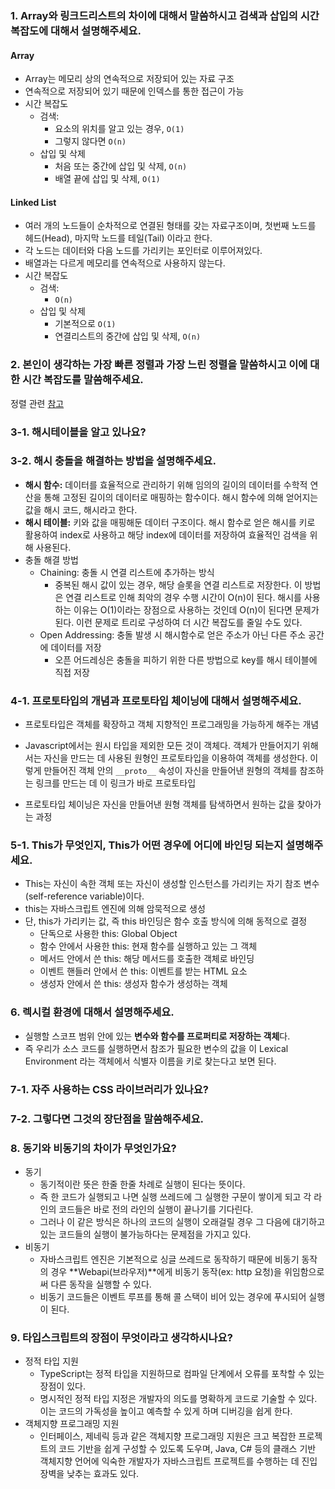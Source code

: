 ### 1. Array와 링크드리스트의 차이에 대해서 말씀하시고 검색과 삽입의 시간 복잡도에 대해서 설명해주세요.

#### Array

- Array는 메모리 상의 연속적으로 저장되어 있는 자료 구조
- 연속적으로 저장되어 있기 때문에 인덱스를 통한 접근이 가능
- 시간 복잡도
  - 검색:
    -  요소의 위치를 알고 있는 경우,  `O(1)` 
    - 그렇지 않다면 `O(n)`
  - 삽입 및 삭제
    - 처음 또는 중간에 삽입 및 삭제, `O(n)`
    - 배열 끝에 삽입 및 삭제, `O(1)`



#### Linked List

- 여러 개의 노드들이 순차적으로 연결된 형태를 갖는 자료구조이며, 첫번째 노드를 헤드(Head), 마지막 노드를 테일(Tail) 이라고 한다.
- 각 노드는 데이터와 다음 노드를 가리키는 포인터로 이루어져있다.
- 배열과는 다르게 메모리를 연속적으로 사용하지 않는다.
- 시간 복잡도
  - 검색:
    -  `O(n)`
  - 삽입 및 삭제
    - 기본적으로 `O(1)`
    - 연결리스트의 중간에 삽입 및 삭제, `O(n)`



### 2. 본인이 생각하는 가장 빠른 정렬과 가장 느린 정렬을 말씀하시고 이에 대한 시간 복잡도를 말씀해주세요.

정렬 관련 [참고](https://gmlwjd9405.github.io/2018/05/10/algorithm-quick-sort.html)



### 3-1. 해시테이블을 알고 있나요?

### 3-2. 해시 충돌을 해결하는 방법을 설명해주세요.

- **해시 함수:** 데이터를 효율적으로 관리하기 위해 임의의 길이의 데이터를 수학적 연산을 통해 고정된 길이의 데이터로 매핑하는 함수이다. 해시 함수에 의해 얻어지는 값을 해시 코드, 해시라고 한다.
- **해시 테이블:** 키와 값을 매핑해둔 데이터 구조이다. 해시 함수로 얻은 해시를 키로 활용하여 index로 사용하고 해당 index에 데이터를 저장하여 효율적인 검색을 위해 사용된다.
- 충돌 해결 방법
  - Chaining: 충돌 시 연결 리스트에 추가하는 방식
    - 중복된 해시 값이 있는 경우, 해당 슬롯을 연결 리스트로 저장한다. 이 방법은 연결 리스트로 인해 최악의 경우 수행 시간이 O(n)이 된다. 해시를 사용하는 이유는 O(1)이라는 장점으로 사용하는 것인데 O(n)이 된다면 문제가 된다. 이런 문제로 트리로 구성하여 더 시간 복잡도를 줄일 수도 있다.
  - Open Addressing: 충돌 발생 시 해시함수로 얻은 주소가 아닌 다른 주소 공간에 데이터를 저장
    - 오픈 어드레싱은 충돌을 피하기 위한 다른 방법으로 key를 해시 테이블에 직접 저장

### 4-1. 프로토타입의 개념과  프로토타입 체이닝에 대해서 설명해주세요.

- 프로토타입은 객체를 확장하고 객체 지향적인 프로그래밍을 가능하게 해주는 개념
- Javascript에서는 원시 타입을 제외한 모든 것이 객체다. 객체가 만들어지기 위해서는 자신을 만드는 데 사용된 원형인 프로토타입을 이용하여 객체를 생성한다. 이렇게 만들어진 객체 안의 `__proto__` 속성이 자신을 만들어낸 원형의 객체를 참조하는 링크를 만드는 데 이 링크가 바로 프로토타입

- 프로토타입 체이닝은 자신을 만들어낸 원형 객체를 탐색하면서 원하는 값을 찾아가는 과정

### 5-1. This가 무엇인지, This가 어떤 경우에 어디에 바인딩 되는지 설명해주세요.

- This는 자신이 속한 객체 또는 자신이 생성할 인스턴스를 가리키는 자기 참조 변수(self-reference variable)이다.
- this는 자바스크립트 엔진에 의해 암묵적으로 생성
- 단, this가 가리키는 값, 즉 this 바인딩은 함수 호출 방식에 의해 동적으로 결정
  - 단독으로 사용한 this: Global Object
  - 함수 안에서 사용한 this: 현재 함수를 실행하고 있는 그 객체
  - 메서드 안에서 쓴 this: 해당 메서드를 호출한 객체로 바인딩
  - 이벤트 핸들러 안에서 쓴 this: 이벤트를 받는 HTML 요소
  - 생성자 안에서 쓴 this: 생성자 함수가 생성하는 객체

### 



### 6. 렉시컬 환경에 대해서 설명해주세요.

-  실행할 스코프 범위 안에 있는 **변수와 함수를 프로퍼티로 저장하는 객체**다.
- 즉 우리가 소스 코드를 실행하면서 참조가 필요한 변수의 값을 이 Lexical Environment 라는 객체에서 식별자 이름을 키로 찾는다고 보면 된다.



###  7-1. 자주 사용하는 CSS 라이브러리가 있나요?

### 7-2. 그렇다면 그것의 장단점을 말씀해주세요.



### 8. 동기와 비동기의 차이가 무엇인가요?

- 동기
  - 동기적이란 뜻은 한줄 한줄 차례로 실행이 된다는 뜻이다.
  - 즉 한 코드가 실행되고 나면 실행 쓰레드에 그 실행한 구문이 쌓이게 되고 각 라인의 코드들은 바로 전의 라인의 실행이 끝나기를 기다린다.
  - 그러나 이 같은 방식은 하나의 코드의 실행이 오래걸릴 경우 그 다음에 대기하고 있는 코드들의 실행이 불가능하다는 문제점을 가지고 있다.
- 비동기
  - 자바스크립트 엔진은 기본적으로 싱글 쓰레드로 동작하기 때문에 비동기 동작의 경우 **Webapi(브라우저)**에게 비동기 동작(ex: http 요청)을 위임함으로써 다른 동작을 실행할 수 있다.
  - 비동기 코드들은 이벤트 루프를 통해 콜 스택이 비어 있는 경우에 푸시되어 실행이 된다.

### 9. 타입스크립트의 장점이 무엇이라고 생각하시나요?

- 정적 타입 지원
  - TypeScript는 정적 타입을 지원하므로 컴파일 단계에서 오류를 포착할 수 있는 장점이 있다. 
  - 명시적인 정적 타입 지정은 개발자의 의도를 명확하게 코드로 기술할 수 있다. 이는 코드의 가독성을 높이고 예측할 수 있게 하며 디버깅을 쉽게 한다.
- 객체지향 프로그래밍 지원
  - 인터페이스, 제네릭 등과 같은 객체지향 프로그래밍 지원은 크고 복잡한 프로젝트의 코드 기반을 쉽게 구성할 수 있도록 도우며, Java, C# 등의 클래스 기반 객체지향 언어에 익숙한 개발자가 자바스크립트 프로젝트를 수행하는 데 진입 장벽을 낮추는 효과도 있다.



